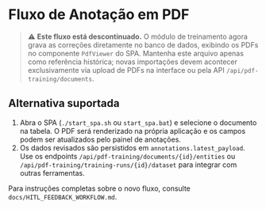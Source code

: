 # Fluxo de Anotação em PDF

> ⚠️ **Este fluxo está descontinuado.** O módulo de treinamento agora grava as
> correções diretamente no banco de dados, exibindo os PDFs no componente
> `PdfViewer` do SPA. Mantenha este arquivo apenas como referência histórica;
> novas importações devem acontecer exclusivamente via upload de PDFs na
> interface ou pela API `/api/pdf-training/documents`.

## Alternativa suportada

1. Abra o SPA (`./start_spa.sh` ou `start_spa.bat`) e selecione o documento na
   tabela. O PDF será renderizado na própria aplicação e os campos podem ser
   atualizados pelo painel de anotações.
2. Os dados revisados são persistidos em `annotations.latest_payload`. Use os
   endpoints `/api/pdf-training/documents/{id}/entities` ou
   `/api/pdf-training/training-runs/{id}/dataset` para integrar com outras
   ferramentas.

Para instruções completas sobre o novo fluxo, consulte
`docs/HITL_FEEDBACK_WORKFLOW.md`.
